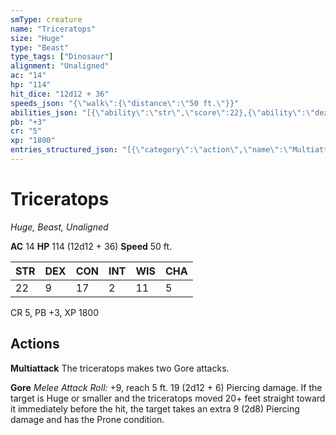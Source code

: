 ```yaml
---
smType: creature
name: "Triceratops"
size: "Huge"
type: "Beast"
type_tags: ["Dinosaur"]
alignment: "Unaligned"
ac: "14"
hp: "114"
hit_dice: "12d12 + 36"
speeds_json: "{\"walk\":{\"distance\":\"50 ft.\"}}"
abilities_json: "[{\"ability\":\"str\",\"score\":22},{\"ability\":\"dex\",\"score\":9},{\"ability\":\"con\",\"score\":17},{\"ability\":\"int\",\"score\":2},{\"ability\":\"wis\",\"score\":11},{\"ability\":\"cha\",\"score\":5}]"
pb: "+3"
cr: "5"
xp: "1800"
entries_structured_json: "[{\"category\":\"action\",\"name\":\"Multiattack\",\"text\":\"The triceratops makes two Gore attacks.\"},{\"category\":\"action\",\"name\":\"Gore\",\"text\":\"*Melee Attack Roll:* +9, reach 5 ft. 19 (2d12 + 6) Piercing damage. If the target is Huge or smaller and the triceratops moved 20+ feet straight toward it immediately before the hit, the target takes an extra 9 (2d8) Piercing damage and has the Prone condition.\"}]"
---
```


# Triceratops
*Huge, Beast, Unaligned*

**AC** 14
**HP** 114 (12d12 + 36)
**Speed** 50 ft.

| STR | DEX | CON | INT | WIS | CHA |
| --- | --- | --- | --- | --- | --- |
| 22 | 9 | 17 | 2 | 11 | 5 |

CR 5, PB +3, XP 1800

## Actions

**Multiattack**
The triceratops makes two Gore attacks.

**Gore**
*Melee Attack Roll:* +9, reach 5 ft. 19 (2d12 + 6) Piercing damage. If the target is Huge or smaller and the triceratops moved 20+ feet straight toward it immediately before the hit, the target takes an extra 9 (2d8) Piercing damage and has the Prone condition.
